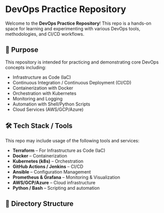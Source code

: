 # DevOps Practice Repository

Welcome to the **DevOps Practice Repository**! This repo is a hands-on space for learning and experimenting with various DevOps tools, methodologies, and CI/CD workflows.

## 📌 Purpose

This repository is intended for practicing and demonstrating core DevOps concepts including:

- Infrastructure as Code (IaC)
- Continuous Integration / Continuous Deployment (CI/CD)
- Containerization with Docker
- Orchestration with Kubernetes
- Monitoring and Logging
- Automation with Shell/Python Scripts
- Cloud Services (AWS/GCP/Azure)

## 🛠️ Tech Stack / Tools

This repo may include usage of the following tools and services:

- **Terraform** – For Infrastructure as Code (IaC)
- **Docker** – Containerization
- **Kubernetes (k8s)** – Orchestration
- **GitHub Actions / Jenkins** – CI/CD
- **Ansible** – Configuration Management
- **Prometheus & Grafana** – Monitoring & Visualization
- **AWS/GCP/Azure** – Cloud infrastructure
- **Python / Bash** – Scripting and automation

## 📁 Directory Structure

